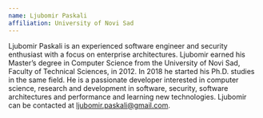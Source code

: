 ```yaml
---
name: Ljubomir Paskali
affiliation: University of Novi Sad
---
```


Ljubomir Paskali is an experienced software engineer and security enthusiast with a focus on enterprise architectures. Ljubomir earned his Master’s degree in Computer Science from the University of Novi Sad, Faculty of Technical Sciences, in 2012. In 2018 he started his Ph.D. studies in the same field. He is a passionate developer interested in computer science, research and development in software, security, software architectures and performance and learning new technologies. Ljubomir can be contacted at <ljubomir.paskali@gmail.com>.
